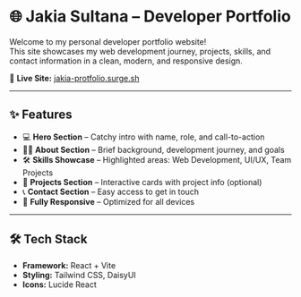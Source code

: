 # 🌐 Jakia Sultana – Developer Portfolio

Welcome to my personal developer portfolio website!  
This site showcases my web development journey, projects, skills, and contact information in a clean, modern, and responsive design.

🔗 **Live Site:** [jakia-protfolio.surge.sh](https://jakia-protfolio.surge.sh/)

---

## ✨ Features

- 💻 **Hero Section** – Catchy intro with name, role, and call-to-action
- 👩‍💻 **About Section** – Brief background, development journey, and goals
- 🛠️ **Skills Showcase** – Highlighted areas: Web Development, UI/UX, Team Projects
- 📂 **Projects Section** – Interactive cards with project info (optional)
- 📞 **Contact Section** – Easy access to get in touch
- 📱 **Fully Responsive** – Optimized for all devices

---

## 🛠️ Tech Stack

- **Framework:** React + Vite  
- **Styling:** Tailwind CSS, DaisyUI  
- **Icons:** Lucide React  




